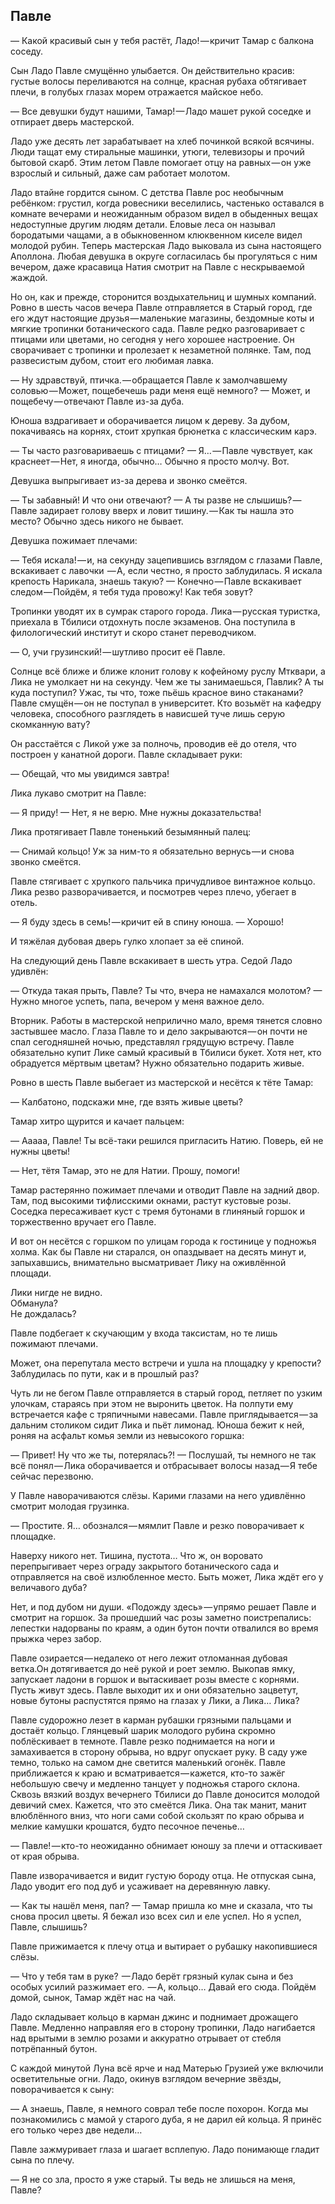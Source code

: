 ## Павле

— Какой красивый сын у тебя растёт, Ладо! — кричит Тамар c балкона соседу.

Сын Ладо Павле смущённо улыбается. Он действительно красив: густые волосы переливаются на солнце, красная рубаха обтягивает плечи, в голубых глазах морем отражается майское небо.

— Все девушки будут нашими, Тамар! — Ладо машет рукой соседке и отпирает дверь мастерской.

Ладо уже десять лет зарабатывает на хлеб починкой всякой всячины. Люди тащат ему стиральные машинки, утюги, телевизоры и прочий бытовой скарб. Этим летом Павле помогает отцу на равных — он уже взрослый и сильный, даже сам работает молотом. 

Ладо втайне гордится сыном. С детства Павле рос необычным ребёнком: грустил, когда ровесники веселились, частенько оставался в комнате вечерами и неожиданным образом видел в обыденных вещах недоступные другим людям детали. Еловые леса он называл бородатыми чащами, а в обыкновенном клюквенном киселе видел молодой рубин. Теперь мастерская Ладо выковала из сына настоящего Аполлона. Любая девушка в округе согласилась бы прогуляться с ним вечером, даже красавица Натия смотрит на Павле с нескрываемой жаждой. 

Но он, как и прежде, сторонится воздыхательниц и шумных компаний. Ровно в шесть часов вечера Павле отправляется в Старый город, где его ждут настоящие друзья — маленькие магазины, бездомные коты и мягкие тропинки ботанического сада. Павле редко разговаривает с птицами или цветами, но сегодня у него хорошее настроение. Он сворачивает с тропинки и пролезает к незаметной полянке. Там, под развесистым дубом, стоит его любимая лавка.

— Ну здравствуй, птичка. — обращается Павле к замолчавшему соловью — Может, пощебечешь ради меня ещё немного?
— Может, и пощебечу — отвечают Павле из-за дуба. 

Юноша вздрагивает и оборачивается лицом к дереву. За дубом, покачиваясь на корнях, стоит хрупкая брюнетка с классическим карэ.

— Ты часто разговариваешь с птицами?
— Я… — Павле чувствует, как краснеет — Нет, я иногда, обычно… Обычно я просто молчу. Вот.

Девушка выпрыгивает из-за дерева и звонко смеётся.

— Ты забавный! И что они отвечают?
— А ты разве не слышишь? — Павле задирает голову вверх и ловит тишину. — Как ты нашла это место? Обычно здесь никого не бывает.

Девушка пожимает плечами:

— Тебя искала! — и, на секунду зацепившись взглядом с глазами Павле, вскакивает с лавочки 
— А, если честно, я просто заблудилась. Я искала крепость Нарикала, знаешь такую?
— Конечно — Павле вскакивает следом — Пойдём, я тебя туда провожу! Как тебя зовут?

Тропинки уводят их в сумрак старого города. Лика — русская туристка, приехала в Тбилиси отдохнуть после экзаменов. Она поступила в филологический институт и скоро станет переводчиком.

— О, учи грузинский! — шутливо просит её Павле. 

Солнце всё ближе и ближе клонит голову к кофейному руслу Мтквари, а Лика не умолкает ни на секунду. Чем же ты занимаешься, Павлик? А ты куда поступил? Ужас, ты что, тоже пьёшь красное вино стаканами? Павле смущён — он не поступал в университет. Кто возьмёт на кафедру человека, способного разглядеть в нависшей туче лишь серую скомканную вату?

Он расстаётся с Ликой уже за полночь, проводив её до отеля, что построен у канатной дороги. Павле складывает руки:

— Обещай, что мы увидимся завтра! 

Лика лукаво смотрит на Павле:

— Я приду!
— Нет, я не верю. Мне нужны доказательства!

Лика протягивает Павле тоненький безымянный палец:

— Снимай кольцо! Уж за ним-то я обязательно вернусь — и снова звонко смеётся. 

Павле стягивает с хрупкого пальчика причудливое винтажное кольцо. Лика резво разворачивается, и посмотрев через плечо, убегает в отель.

— Я буду здесь в семь! — кричит ей в спину юноша.
— Хорошо!

И тяжёлая дубовая дверь гулко хлопает за её спиной.

На следующий день Павле вскакивает в шесть утра. Седой Ладо удивлён:

— Откуда такая прыть, Павле? Ты что, вчера не намахался молотом?
— Нужно многое успеть, папа, вечером у меня важное дело.

Вторник. Работы в мастерской неприлично мало, время тянется словно застывшее масло. Глаза Павле то и дело закрываются — он почти не спал сегодняшней ночью, представлял грядущую встречу. Павле обязательно купит Лике самый красивый в Тбилиси букет. Хотя нет, кто обрадуется мёртвым цветам? Нужно обязательно подарить живые.

Ровно в шесть Павле выбегает из мастерской и несётся к тёте Тамар:

— Калбатоно, подскажи мне, где взять живые цветы? 

Тамар хитро щурится и качает пальцем:

— Ааааа, Павле! Ты всё-таки решился пригласить Натию. Поверь, ей не нужны цветы!

— Нет, тётя Тамар, это не для Натии. Прошу, помоги!

Тамар растерянно пожимает плечами и отводит Павле на задний двор. Там, под высокими тифлисскими окнами, растут кустовые розы. Соседка пересаживает куст с тремя бутонами в глиняный горшок и торжественно вручает его Павле.

И вот он несётся с горшком по улицам города к гостинице у подножья холма. Как бы Павле ни старался, он опаздывает на десять минут и, запыхавшись, внимательно высматривает Лику на оживлённой площади.

Лики нигде не видно.  
Обманула?  
Не дождалась?

Павле подбегает к скучающим у входа таксистам, но те лишь пожимают плечами.

Может, она перепутала место встречи и ушла на площадку у крепости?  
Заблудилась по пути, как и в прошлый раз? 

Чуть ли не бегом Павле отправляется в старый город, петляет по узким улочкам, стараясь при этом не выронить цветок. На полпути ему встречается кафе с тряпичными навесами. Павле приглядывается — за дальним столиком сидит Лика и пьёт лимонад. Юноша бежит к ней, роняя на асфальт комья земли из невысокого горшка:

— Привет! Ну что же ты, потерялась?!
— Послушай, ты немного не так всё понял — Лика оборачивается и отбрасывает волосы назад — Я тебе сейчас перезвоню.

У Павле наворачиваются слёзы. Карими глазами на него удивлённо смотрит молодая грузинка.

— Простите. Я… обознался — мямлит Павле и резко поворачивает к площадке.

Наверху никого нет. Тишина, пустота… Что ж, он воровато перепрыгивает через ограду закрытого ботанического сада и отправляется на своё излюбленное место. Быть может, Лика ждёт его у величавого дуба?

Нет, и под дубом ни души. «Подожду здесь» — упрямо решает Павле и смотрит на горшок. За прошедший час розы заметно поистрепались: лепестки надорваны по краям, а один бутон почти отвалился во время прыжка через забор. 

Павле озирается — недалеко от него лежит отломанная дубовая ветка.Он дотягивается до неё рукой и роет землю. Выкопав ямку, запускает ладони в горшок и вытаскивает розы вместе с корнями. Пусть живут здесь. Павле выходит их и они обязательно зацветут, новые бутоны распустятся прямо на глазах у Лики, а Лика… Лика?

Павле судорожно лезет в карман рубашки грязными пальцами и достаёт кольцо. Глянцевый шарик молодого рубина скромно поблёскивает в темноте. Павле резко поднимается на ноги и замахивается в сторону обрыва, но вдруг опускает руку. В саду уже темно, только на самом дне светится маленький огонёк. Павле приближается к краю и всматривается — кажется, кто-то зажёг небольшую свечу и медленно танцует у подножья старого склона. Сквозь вязкий воздух вечернего Тбилиси до Павле доносится молодой девичий смех. Кажется, что это смеётся Лика. Она так манит, манит влюблённого вниз, что ноги сами собой скользят по краю обрыва и мелкие камушки крошатся, будто песочное печенье…

— Павле! — кто-то неожиданно обнимает юношу за плечи и оттаскивает от края обрыва.

Павле изворачивается и видит густую бороду отца. Не отпуская сына, Ладо уводит его под дуб и усаживает на деревянную лавку.

— Как ты нашёл меня, пап?
— Тамар пришла ко мне и сказала, что ты снова просил цветы. Я бежал изо всех сил и еле успел. Но я успел, Павле, слышишь?

Павле прижимается к плечу отца и вытирает о рубашку накопившиеся слёзы.

— Что у тебя там в руке? 
— Ладо берёт грязный кулак сына и без особых усилий разжимает его. 
— А, кольцо… Давай его сюда. Пойдём домой, сынок, Тамар ждёт нас на чай.

Ладо складывает кольцо в карман джинс и поднимает дрожащего Павле. Медленно направляя его в сторону тропинки, Ладо нагибается над врытыми в землю розами и аккуратно отрывает от стебля потрёпанный бутон. 

С каждой минутой Луна всё ярче и над Матерью Грузией уже включили осветительные огни. Ладо, окинув взглядом вечерние звёзды, поворачивается к сыну:

— А знаешь, Павле, я немного соврал тебе после похорон. Когда мы познакомились с мамой у старого дуба, я не дарил ей кольца. Я принёс его только через две недели…

Павле зажмуривает глаза и шагает всплепую. Ладо понимающе гладит сына по плечу.

— Я не со зла, просто я уже старый. Ты ведь не злишься на меня, Павле?
